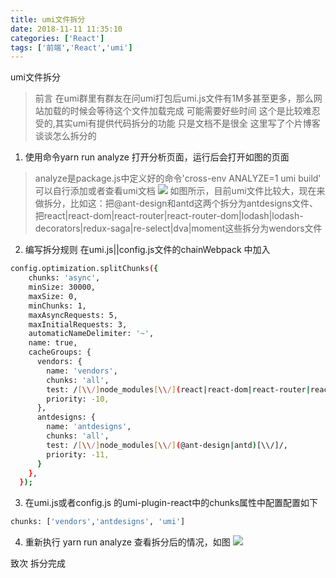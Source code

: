 ```yaml
---
title: umi文件拆分
date: 2018-11-11 11:35:10 
categories: ['React']
tags: ['前端','React','umi']
---
```


umi文件拆分
<!-- more -->

> 前言 在umi群里有群友在问umi打包后umi.js文件有1M多甚至更多，那么网站加载的时候会等待这个文件加载完成 可能需要好些时间 这个是比较难忍受的,其实umi有提供代码拆分的功能 只是文档不是很全 这里写了个片博客 谈谈怎么拆分的

1. 使用命令yarn run analyze 打开分析页面，运行后会打开如图的页面
> analyze是package.js中定义好的命令'cross-env ANALYZE=1 umi build' 可以自行添加或者查看umi文档
![](http://pfp2er1o1.bkt.clouddn.com/blog/images/front/reactumi-split-pre.jpg)
如图所示，目前umi文件比较大，现在来做拆分，比如这：把@ant-design和antd这两个拆分为antdesigns文件、把react|react-dom|react-router|react-router-dom|lodash|lodash-decorators|redux-saga|re-select|dva|moment这些拆分为wendors文件
2. 编写拆分规则 在umi.js||config.js文件的chainWebpack 中加入
``` bash
config.optimization.splitChunks({
    chunks: 'async',
    minSize: 30000,
    maxSize: 0,
    minChunks: 1,
    maxAsyncRequests: 5,
    maxInitialRequests: 3,
    automaticNameDelimiter: '~',
    name: true,
    cacheGroups: {
      vendors: {
        name: 'vendors',
        chunks: 'all',
        test: /[\\/]node_modules[\\/](react|react-dom|react-router|react-router-dom|lodash|lodash-decorators|redux-saga|re-select|dva|moment)[\\/]/,
        priority: -10,
      },
      antdesigns: {
        name: 'antdesigns',
        chunks: 'all',
        test: /[\\/]node_modules[\\/](@ant-design|antd)[\\/]/,
        priority: -11,
      }
    },
  });
```
3. 在umi.js或者config.js 的umi-plugin-react中的chunks属性中配置配置如下
``` bash
chunks: ['vendors','antdesigns', 'umi']
```
4. 重新执行 yarn run analyze 查看拆分后的情况，如图
![](http://pfp2er1o1.bkt.clouddn.com/blog/images/front/reactumi-split-next.jpg)

致次 拆分完成
